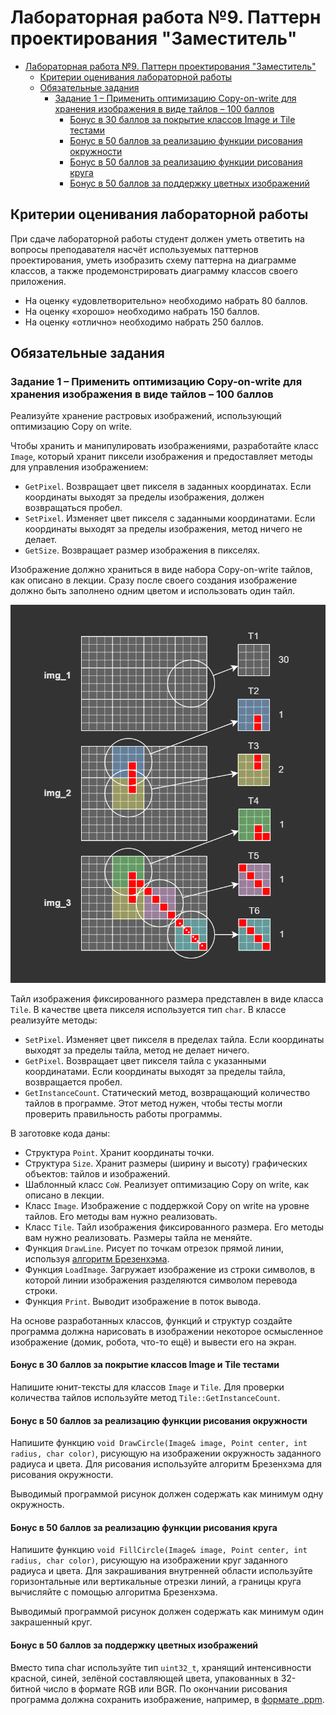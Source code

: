 # Лабораторная работа №9. Паттерн проектирования "Заместитель"

- [Лабораторная работа №9. Паттерн проектирования "Заместитель"](#лабораторная-работа-9-паттерн-проектирования-заместитель)
  - [Критерии оценивания лабораторной работы](#критерии-оценивания-лабораторной-работы)
  - [Обязательные задания](#обязательные-задания)
    - [Задание 1 – Применить оптимизацию Copy-on-write для хранения изображения в виде тайлов  – 100 баллов](#задание-1--применить-оптимизацию-copy-on-write-для-хранения-изображения-в-виде-тайлов---100-баллов)
      - [Бонус в 30 баллов за покрытие классов Image и Tile тестами](#бонус-в-30-баллов-за-покрытие-классов-image-и-tile-тестами)
      - [Бонус в 50 баллов за реализацию функции рисования окружности](#бонус-в-50-баллов-за-реализацию-функции-рисования-окружности)
      - [Бонус в 50 баллов за реализацию функции рисования круга](#бонус-в-50-баллов-за-реализацию-функции-рисования-круга)
      - [Бонус в 50 баллов за поддержку цветных изображений](#бонус-в-50-баллов-за-поддержку-цветных-изображений)


## Критерии оценивания лабораторной работы

При сдаче лабораторной работы студент должен уметь ответить на вопросы преподавателя насчёт используемых паттернов проектирования, уметь изобразить схему паттерна на диаграмме классов, а также продемонстрировать диаграмму классов своего приложения.

- На оценку «удовлетворительно» необходимо набрать 80 баллов.
- На оценку «хорошо» необходимо набрать 150 баллов.
- На оценку «отлично» необходимо набрать 250 баллов.

## Обязательные задания

### Задание 1 – Применить оптимизацию Copy-on-write для хранения изображения в виде тайлов  – 100 баллов

Реализуйте хранение растровых изображений, использующий оптимизацию Copy on write.

Чтобы хранить и манипулировать изображениями, разработайте класс `Image`, который хранит пиксели изображения и предоставляет методы для управления изображением:

- `GetPixel`. Возвращает цвет пикселя в заданных координатах. Если координаты выходят за пределы изображения, должен возвращаться пробел.
- `SetPixel`. Изменяет цвет пикселя с заданными координатами. Если координаты выходят за пределы изображения, метод ничего не делает.
- `GetSize`. Возвращает размер изображения в пикселях.

Изображение должно храниться в виде набора Copy-on-write тайлов, как описано в лекции. Сразу после своего создания изображение должно быть заполнено одним цветом и использовать один тайл.

![Изображение в виде тайлов](images/tiled-image-example.png)

Тайл изображения фиксированного размера представлен в виде класса `Tile`. В качестве цвета пикселя используется тип `char`. В классе реализуйте методы:

- `SetPixel`. Изменяет цвет пикселя в пределах тайла. Если координаты выходят за пределы тайла, метод не делает ничего.
- `GetPixel`. Возвращает цвет пикселя тайла с указанными координатами. Если координаты выходят за пределы тайла, возвращается пробел.
- `GetInstanceCount`. Статический метод, возвращающий количество тайлов в программе. Этот метод нужен, чтобы тесты могли проверить правильность работы программы.

В заготовке кода даны:

- Структура `Point`. Хранит координаты точки.
- Структура `Size`. Хранит размеры (ширину и высоту) графических объектов: тайлов и изображений.
- Шаблонный класс `CoW`. Реализует оптимизацию Copy on write, как описано в лекции.
- Класс `Image`. Изображение с поддержкой Copy on write на уровне тайлов. Его методы вам нужно реализовать.
- Класс `Tile`. Тайл изображения фиксированного размера. Его методы вам нужно реализовать. Размеры тайла не меняйте.
- Функция `DrawLine`. Рисует по точкам отрезок прямой линии, используя [алгоритм Брезенхэма](https://ru.wikipedia.org/wiki/Алгоритм_Брезенхэма).
- Функция `LoadImage`. Загружает изображение из строки символов, в которой линии изображения разделяются символом перевода строки.
- Функция `Print`. Выводит изображение в поток вывода.

На основе разработанных классов, функций и структур создайте программа должна нарисовать в изображении некоторое осмысленное изображение (домик, робота, что-то ещё) и вывести его на экран.

#### Бонус в 30 баллов за покрытие классов Image и Tile тестами

Напишите юнит-тексты для классов `Image` и `Tile`. Для проверки количества тайлов используйте метод `Tile::GetInstanceCount`.

#### Бонус в 50 баллов за реализацию функции рисования окружности

Напишите функцию `void DrawCircle(Image& image, Point center, int radius, char color)`, рисующую на изображении окружность заданного радиуса и цвета. Для рисования используйте алгоритм Брезенхэма для рисования окружности.

Выводимый программой рисунок должен содержать как минимум одну окружность.

#### Бонус в 50 баллов за реализацию функции рисования круга

Напишите функцию `void FillCircle(Image& image, Point center, int radius, char color)`, рисующую на изображении круг заданного радиуса и цвета. Для закрашивания внутренней области используйте горизонтальные или вертикальные отрезки линий, а границы круга вычисляйте с помощью алгоритма Брезенхэма.

Выводимый программой рисунок должен содержать как минимум один закрашенный круг.

#### Бонус в 50 баллов за поддержку цветных изображений

Вместо типа char используйте тип `uint32_t`, хранящий интенсивности красной, синей, зелёной составляющей цвета, упакованных в 32-битной число в формате RGB или BGR. По окончании рисования программа должна сохранить изображение, например, в [формате .ppm](https://ru.wikipedia.org/wiki/Portable_anymap).

